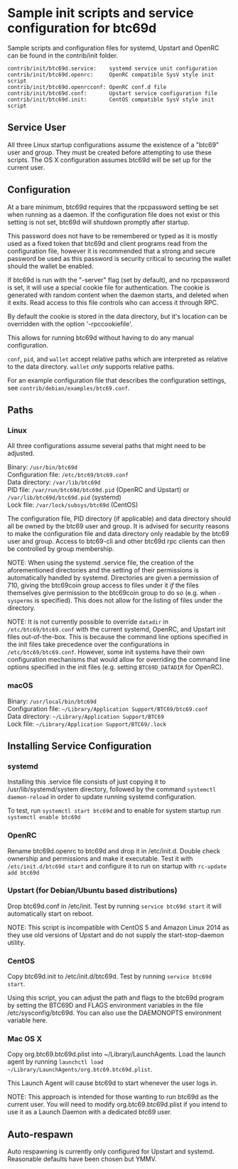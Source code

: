 Sample init scripts and service configuration for btc69d
==========================================================

Sample scripts and configuration files for systemd, Upstart and OpenRC
can be found in the contrib/init folder.

    contrib/init/btc69d.service:    systemd service unit configuration
    contrib/init/btc69d.openrc:     OpenRC compatible SysV style init script
    contrib/init/btc69d.openrcconf: OpenRC conf.d file
    contrib/init/btc69d.conf:       Upstart service configuration file
    contrib/init/btc69d.init:       CentOS compatible SysV style init script

Service User
---------------------------------

All three Linux startup configurations assume the existence of a "btc69" user
and group.  They must be created before attempting to use these scripts.
The OS X configuration assumes btc69d will be set up for the current user.

Configuration
---------------------------------

At a bare minimum, btc69d requires that the rpcpassword setting be set
when running as a daemon.  If the configuration file does not exist or this
setting is not set, btc69d will shutdown promptly after startup.

This password does not have to be remembered or typed as it is mostly used
as a fixed token that btc69d and client programs read from the configuration
file, however it is recommended that a strong and secure password be used
as this password is security critical to securing the wallet should the
wallet be enabled.

If btc69d is run with the "-server" flag (set by default), and no rpcpassword is set,
it will use a special cookie file for authentication. The cookie is generated with random
content when the daemon starts, and deleted when it exits. Read access to this file
controls who can access it through RPC.

By default the cookie is stored in the data directory, but it's location can be overridden
with the option '-rpccookiefile'.

This allows for running btc69d without having to do any manual configuration.

`conf`, `pid`, and `wallet` accept relative paths which are interpreted as
relative to the data directory. `wallet` *only* supports relative paths.

For an example configuration file that describes the configuration settings,
see `contrib/debian/examples/btc69.conf`.

Paths
---------------------------------

### Linux

All three configurations assume several paths that might need to be adjusted.

Binary:              `/usr/bin/btc69d`  
Configuration file:  `/etc/btc69/btc69.conf`  
Data directory:      `/var/lib/btc69d`  
PID file:            `/var/run/btc69d/btc69d.pid` (OpenRC and Upstart) or `/var/lib/btc69d/btc69d.pid` (systemd)  
Lock file:           `/var/lock/subsys/btc69d` (CentOS)  

The configuration file, PID directory (if applicable) and data directory
should all be owned by the btc69 user and group.  It is advised for security
reasons to make the configuration file and data directory only readable by the
btc69 user and group.  Access to btc69-cli and other btc69d rpc clients
can then be controlled by group membership.

NOTE: When using the systemd .service file, the creation of the aforementioned
directories and the setting of their permissions is automatically handled by
systemd. Directories are given a permission of 710, giving the btc69coin group
access to files under it _if_ the files themselves give permission to the
btc69coin group to do so (e.g. when `-sysperms` is specified). This does not allow
for the listing of files under the directory.

NOTE: It is not currently possible to override `datadir` in
`/etc/btc69/btc69.conf` with the current systemd, OpenRC, and Upstart init
files out-of-the-box. This is because the command line options specified in the
init files take precedence over the configurations in
`/etc/btc69/btc69.conf`. However, some init systems have their own
configuration mechanisms that would allow for overriding the command line
options specified in the init files (e.g. setting `BTC69D_DATADIR` for
OpenRC).

### macOS

Binary:              `/usr/local/bin/btc69d`  
Configuration file:  `~/Library/Application Support/BTC69/btc69.conf`  
Data directory:      `~/Library/Application Support/BTC69`  
Lock file:           `~/Library/Application Support/BTC69/.lock`  

Installing Service Configuration
-----------------------------------

### systemd

Installing this .service file consists of just copying it to
/usr/lib/systemd/system directory, followed by the command
`systemctl daemon-reload` in order to update running systemd configuration.

To test, run `systemctl start btc69d` and to enable for system startup run
`systemctl enable btc69d`

### OpenRC

Rename btc69d.openrc to btc69d and drop it in /etc/init.d.  Double
check ownership and permissions and make it executable.  Test it with
`/etc/init.d/btc69d start` and configure it to run on startup with
`rc-update add btc69d`

### Upstart (for Debian/Ubuntu based distributions)

Drop btc69d.conf in /etc/init.  Test by running `service btc69d start`
it will automatically start on reboot.

NOTE: This script is incompatible with CentOS 5 and Amazon Linux 2014 as they
use old versions of Upstart and do not supply the start-stop-daemon utility.

### CentOS

Copy btc69d.init to /etc/init.d/btc69d. Test by running `service btc69d start`.

Using this script, you can adjust the path and flags to the btc69d program by
setting the BTC69D and FLAGS environment variables in the file
/etc/sysconfig/btc69d. You can also use the DAEMONOPTS environment variable here.

### Mac OS X

Copy org.btc69.btc69d.plist into ~/Library/LaunchAgents. Load the launch agent by
running `launchctl load ~/Library/LaunchAgents/org.btc69.btc69d.plist`.

This Launch Agent will cause btc69d to start whenever the user logs in.

NOTE: This approach is intended for those wanting to run btc69d as the current user.
You will need to modify org.btc69.btc69d.plist if you intend to use it as a
Launch Daemon with a dedicated btc69 user.

Auto-respawn
-----------------------------------

Auto respawning is currently only configured for Upstart and systemd.
Reasonable defaults have been chosen but YMMV.
